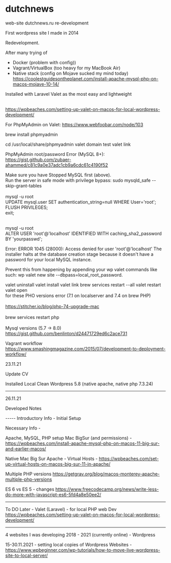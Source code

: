 # dutchnews
web-site dutchnews.ru re-development

First wordpress site I made in 2014

Redevelopment.

After many trying of 

- Docker (problem with config))
- Vagrant/VirtualBox (too heavy for my MacBook Air)
- Native stack (config on Mojave sucked my mind today)<br>
https://coolestguidesontheplanet.com/install-apache-mysql-php-on-macos-mojave-10-14/

Installed with Laravel Valet as the most easy and lightweight<br><br>

https://wpbeaches.com/setting-up-valet-on-macos-for-local-wordpress-development/

For PhpMyAdmin on Valet:
https://www.webfoobar.com/node/103

brew install phpmyadmin

cd /usr/local/share/phpmyadmin
valet domain test
valet link

PhpMyAdmin root/password Error (MySQL 8+):<br>
https://gist.github.com/zubaer-ahammed/c81c9a0e37adc1cb9a6cdc61c4190f52

Make sure you have Stopped MySQL first (above).<br>
Run the server in safe mode with privilege bypass: sudo mysqld_safe --skip-grant-tables<br><br>
mysql -u root<br>
UPDATE mysql.user SET authentication_string=null WHERE User='root';<br>
FLUSH PRIVILEGES;<br>
exit;<br><br>

mysql -u root<br>
ALTER USER 'root'@'localhost' IDENTIFIED WITH caching_sha2_password BY 'yourpasswd';<br>

Error: ERROR 1045 (28000): Access denied for user 'root'@'localhost' The installer halts at the database creation stage because it doesn't have a password for your local MySQL instance.

Prevent this from happening by appending your wp valet commands like such: wp valet new site --dbpass=local_root_password.

valet uninstall
valet install
valet link
brew services restart --all
valet restart
valet open<br>
for these PHO versions error (7.1 on localserver and 7.4 on brew PHP)<br><br>
https://stitcher.io/blog/php-74-upgrade-mac
<br>
<br>
brew services restart php
<br><br>
Mysql versions (5.7 -> 8.0)<br>
https://gist.github.com/benlinton/d24471729ed6c2ace731

Vagrant workflow <br>
https://www.smashingmagazine.com/2015/07/development-to-deployment-workflow/

23.11.21

Update CV

Installed Local Clean Wordpress 5.8 (native apache, native php 7.3.24)

-------------------------------

26.11.21

Developed Notes

----- Introductory Info - Initial Setup

Necessary Info -

Apache, MySQL, PHP setup Mac BigSur (and permissions) - https://wpbeaches.com/install-apache-mysql-php-on-macos-11-big-sur-and-earlier-macos/


Native Mac Big Sur Apache - Virtual Hosts - https://wpbeaches.com/set-up-virtual-hosts-on-macos-big-sur-11-in-apache/

Multiple PHP versions
https://getgrav.org/blog/macos-monterey-apache-multiple-php-versions

ES 6 vs ES 5 - changes
https://www.freecodecamp.org/news/write-less-do-more-with-javascript-es6-5fd4a8e50ee2/

--------

To DO Later - Valet (Laravel) - for local PHP web Dev
https://wpbeaches.com/setting-up-valet-on-macos-for-local-wordpress-development/

--------

4 websites I was developing 2018 - 2021 (currently online) - Wordpress

15-30.11.2021 - setting local copies of Wordpress Websites -
https://www.wpbeginner.com/wp-tutorials/how-to-move-live-wordpress-site-to-local-server/





